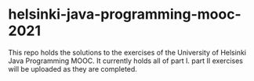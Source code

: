 # helsinki-java-programming-mooc-2021
This repo holds the solutions to the exercises of the University of Helsinki Java Programming MOOC.  It currently holds all of part I.  part II exercises will be uploaded as they are completed.
